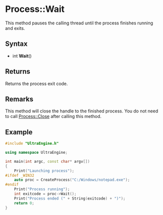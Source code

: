 # Process::Wait #

This method pauses the calling thread until the process finishes running and exits.

## Syntax ##

- int **Wait**()

## Returns ##

Returns the process exit code.

## Remarks ##
This method will close the handle to the finished process. You do not need to call [Process::Close](Process_Close.md) after calling this method.

## Example ##

```c++
#include "UltraEngine.h"

using namespace UltraEngine;

int main(int argc, const char* argv[])
{
    Print("Launching process");
#ifdef _WIN32
    auto proc = CreateProcess("C:/Windows/notepad.exe");
#endif
    Print("Process running");
    int exitcode = proc->Wait();
    Print("Process ended (" + String(exitcode) + ")");
    return 0;
}
```
